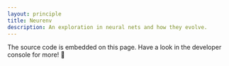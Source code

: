 ```yaml
---
layout: principle
title: Neurenv
description: An exploration in neural nets and how they evolve.
---
```


<div class="overflow-auto bg-gray-800 bg-gradient-to-r from-gray-900 to-sky-900 text-green-400 text-center p-16 mb-10">
  <code id="neurenv" class="inline-block whitespace-pre text-left"></code>
</div>

The source code is embedded on this page. Have a look in the developer console for more! 👻

<script type="text/javascript">
  const CLEAR_SCREEN = '\033[2J'
  const shuffle = (arr, n) => arr.sort(() => 0.5 - Math.random()).slice(0, n)
  const rand = (min, max) => Math.random() * (max - min) + min
  const randInt = (min, max) => parseInt(rand(min, max))
  const createArray = (length, func) => Array.apply(null, { length }).map(func)

  class Neuron {
    constructor(name) {
      this.name = name
    }

    nameWithType() {
      return `${this.constructor.name}:${this.name}`
    }
  }

  class Sensor extends Neuron { }

  class SightSensor extends Sensor { }

  class Action extends Neuron {
    constructor(name, func) {
      super(name)

      this.func = func
    }
  }

  class Synapse {
    constructor(from, to, weight, activation) {
      this.from = from
      this.to = to
      this.weight = weight
      this.activation = activation
    }
  }

  class Brain {
    constructor(creature, sensors, power, urges) {
      this.creature = creature
      this.sensors = sensors
      this.innerNeurons = createArray(power, (index) => new Neuron(`INNER_${index}`))
      this.urges = urges
      this.synapses = []

      this.wireRandomly()
    }

    wireRandomly() {
      shuffle(this.sensors, randInt(1, this.sensors.length))
        .forEach((sensor) => {
          shuffle(this.innerNeurons, randInt(1, this.innerNeurons.length))
            .forEach((innerNeuron) => this.addSynapse(sensor, innerNeuron))
        })

      shuffle(this.innerNeurons, randInt(0, this.innerNeurons.length))
        .forEach((innerNeuronFrom) => {
          shuffle(this.innerNeurons, randInt(0, this.innerNeurons.length))
            .filter((n) => n !== innerNeuronFrom)
            .forEach((innerNeuronTo) => this.addSynapse(innerNeuronFrom, innerNeuronTo))
        })

      shuffle(this.innerNeurons, randInt(1, this.innerNeurons.length))
        .forEach((innerNeuron) => {
          shuffle(this.urges, randInt(1, this.urges.length))
            .forEach((action) => this.addSynapse(innerNeuron, action))
        })
    }

    addSynapse(from, to) {
      this.synapses.push(new Synapse(from, to, Math.random(), Math.random()))
    }

    execute() {
      const weightedUrges = createArray(this.urges.length, () => Math.random())

//       this.sensors.forEach(() => {
//
//       })

      return weightedUrges
    }

    log() {
      console.log(
        this.synapses.map((s) => {
          return [s.from.nameWithType(), s.weight.toFixed(1), s.to.nameWithType()].join(' -> ')
        }).join('\n')
      )
    }
  }

  class Creature {
    constructor(world, brainPower) {
      this.world = world
      this.sensors = [
        new Sensor('SEE_NORTH'),
        new Sensor('SEE_SOUTH'),
        new Sensor('SEE_EAST'),
        new Sensor('SEE_WEST'),
      ]
      this.urges = [
        new Action('MOVE_NORTH', () => this.move(0, +1)),
        new Action('MOVE_SOUTH', () => this.move(0, -1)),
        new Action('MOVE_EAST', () => this.move(1, 0)),
        new Action('MOVE_WEST', () => this.move(-1, 0)),
      ]
      this.brain = new Brain(this, this.sensors, brainPower, this.urges)
      this.position = {
        x: randInt(0, this.world.width),
        y: randInt(0, this.world.height),
      }
      this.isDestroyed = false
    }

    adapt() {
      if (this.isDestroyed) {
        return
      }

      this.act( this.brain.execute() )
    }

    move(deltaX, deltaY) {
      if (deltaX !== 0) {
        this.position.x = Math.max(Math.min(this.position.x + deltaX, this.world.width), 0)
      }

      if (deltaY !== 0) {
        this.position.y = Math.max(Math.min(this.position.y + deltaY, this.world.height), 0)
      }
    }

    act(weightedUrges) {
      this.urges
        .filter((_, index) => weightedUrges[index] > 0.25)
        // TODO: filter by some activation function?
        .forEach((action) => action.func.call(this))
    }

    symbol() {
      return this.isDestroyed ? 'x' : '*'
    }

    destroy() {
      this.isDestroyed = true
    }
  }

  class World {
    constructor(mapWidth, mapHeight, numberOfCreatures, brainPower) {
      this.width = mapWidth
      this.height = mapHeight
      this.brainPower = brainPower
      this.creatures = createArray(numberOfCreatures, () => new Creature(this, brainPower))
    }

    loop(n, delay, renderElement) {
      this.creatures.forEach((c) => c.adapt())
      this.render(renderElement)

      if (n <= 0) return

      setTimeout(() => this.loop(n - 1, delay, renderElement), delay)
    }

    renderCreature(x, y) {
      const creature = this.creatures
        .find((c) => c.position.x === x && c.position.y === y)

      return creature ? creature.symbol() : ' '
    }

    render(renderElement) {
      const header = '|' + Array.from(Array(this.width + 3).keys(), () => '-').join('') + '|'
      const rows = []

      for (var y = 0; y <= this.height; y++) {
        const row = []

        for (var x = 0; x <= this.width; x++) {
          row.push(this.renderCreature(x, this.height - y))
        }

        rows.push('| ' + row.join('') + ' |')
      }

      const LINE_BREAK = '\n'
      let output = header + LINE_BREAK + rows.join(LINE_BREAK) + LINE_BREAK + header
      output += LINE_BREAK + 'REMAINING: ' + this.creatures.filter((c) => !c.isDestroyed).length

      if (renderElement) {
        renderElement.cols = this.width
        renderElement.rows = this.height

        renderElement.textContent = output
      } else {
        console.log(output)
      }
    }
  }

  const NUMBER_OF_CREATURES = 20
  const MAP_WIDTH = 60
  const MAP_HEIGHT = 15
  const BRAIN_POWER = 8
  const ITERATIONS = 1000
  const ITERATION_DELAY = 100
  const RENDER_ELEMENT = document.querySelector('#neurenv')

  const world = new World(MAP_WIDTH, MAP_HEIGHT, NUMBER_OF_CREATURES, BRAIN_POWER)
  world.creatures.forEach((c) => c.brain.log())
  world.loop(ITERATIONS, ITERATION_DELAY, RENDER_ELEMENT)
  // world.render(RENDER_ELEMENT)
</script>
